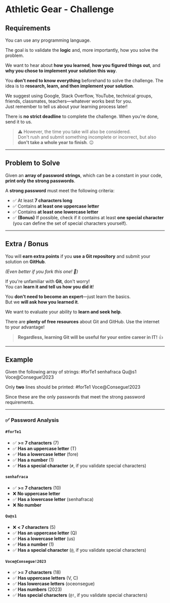 # Athletic Gear - Challenge

## Requirements

You can use any programming language.  

The goal is to validate the **logic** and, more importantly, how you solve the problem.  

We want to hear about **how you learned**, **how you figured things out**, and **why you chose to implement your solution this way**.  

You **don't need to know everything** beforehand to solve the challenge. The idea is to **research, learn, and then implement your solution**.  

We suggest using Google, Stack Overflow, YouTube, technical groups, friends, classmates, teachers—whatever works best for you.  
Just remember to tell us about your learning process later!  

There is **no strict deadline** to complete the challenge. When you're done, send it to us.  

> ⚠️ However, the time you take will also be considered.  
> Don't rush and submit something incomplete or incorrect, but also **don't take a whole year to finish**. 😉

---

## Problem to Solve

Given an **array of password strings**, which can be a constant in your code, **print only the strong passwords**.  

A **strong password** must meet the following criteria:

- ✅ At least **7 characters long**  
- ✅ Contains **at least one uppercase letter**  
- ✅ Contains **at least one lowercase letter**  
- ✅ **(Bonus)** If possible, check if it contains at least **one special character** (you can define the set of special characters yourself).  

---

## Extra / Bonus

You will **earn extra points** if you **use a Git repository** and submit your solution on **GitHub**.  

*(Even better if you fork this one! 🤩)*  

If you're unfamiliar with **Git**, don't worry!  
You can **learn it and tell us how you did it**!  

You **don't need to become an expert**—just learn the basics.  
But we **will ask how you learned it**.  

We want to evaluate your ability to **learn and seek help**.  

There are **plenty of free resources** about Git and GitHub. Use the internet to your advantage!  

> **Regardless, learning Git will be useful for your entire career in IT!** 👍  

---

## Example

Given the following array of strings:
#forTe1 senhafraca Qu@s1 Voce@Consegue!2023

Only **two** lines should be printed:
#forTe1 Voce@Consegue!2023

Since these are the only passwords that meet the strong password requirements.

---

### ✅ Password Analysis  

#### `#forTe1`
- ✅ **>= 7 characters** (7)  
- ✅ **Has an uppercase letter** (T)  
- ✅ **Has a lowercase letter** (fore)  
- ✅ **Has a number** (1)  
- ✅ **Has a special character** (`#`, if you validate special characters)  

#### `senhafraca`
- ✅ **>= 7 characters** (10)  
- ❌ **No uppercase letter**  
- ✅ **Has a lowercase letter** (senhafraca)  
- ❌ **No number**  

#### `Qu@s1`
- ❌ **< 7 characters** (5)  
- ✅ **Has an uppercase letter** (Q)  
- ✅ **Has a lowercase letter** (us)  
- ✅ **Has a number** (1)  
- ✅ **Has a special character** (`@`, if you validate special characters)  

#### `Voce@Consegue!2023`
- ✅ **>= 7 characters** (18)  
- ✅ **Has uppercase letters** (V, C)  
- ✅ **Has lowercase letters** (oceonsegue)  
- ✅ **Has numbers** (2023)  
- ✅ **Has special characters** (`@!`, if you validate special characters)  
